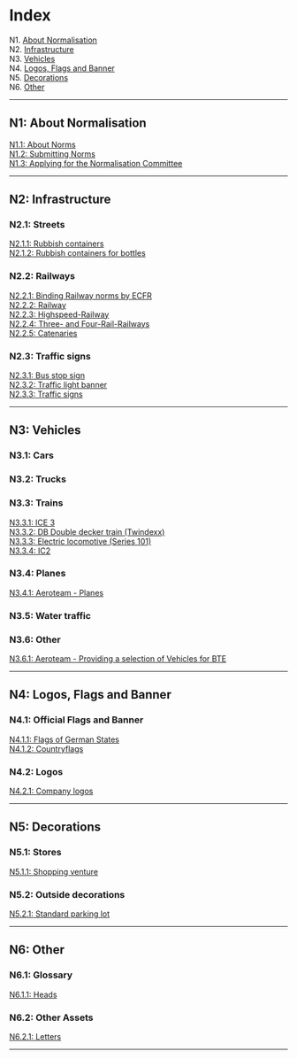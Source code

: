 # Index

N1. [About Normalisation](#n1)  
N2. [Infrastructure](#n2)  
N3. [Vehicles](#n3)  
N4. [Logos, Flags and Banner](#n4)  
N5. [Decorations](#n5)  
N6. [Other](#n6)

***

## N1: About Normalisation

[N1.1: About Norms](/EN/N1/1)  
[N1.2: Submitting Norms](/EN/N1/2)  
[N1.3: Applying for the Normalisation Committee](/EN/N1/3)

***

## N2: Infrastructure
### N2.1: Streets
[N2.1.1: Rubbish containers](/EN/N2/1/1)  
[N2.1.2: Rubbish containers for bottles](/EN/N2/1/2)    
### N2.2: Railways
[N2.2.1: Binding Railway norms by ECFR](/EN/N2/2/1)   
[N2.2.2: Railway](/EN/N2/2/2)    
[N2.2.3: Highspeed-Railway](/EN/N2/2/3)    
[N2.2.4: Three- and Four-Rail-Railways](/EN/N2/2/4)     
[N2.2.5: Catenaries](/EN/N2/2/5)
### N2.3: Traffic signs
[N2.3.1: Bus stop sign](/EN/N2/3/1)  
[N2.3.2: Traffic light banner](/EN/N2/3/2)   
[N2.3.3: Traffic signs](/EN/N2/3/3)

***

## N3: Vehicles
### N3.1: Cars
### N3.2: Trucks
### N3.3: Trains
[N3.3.1: ICE 3](/EN/N3/3/1)  
[N3.3.2: DB Double decker train (Twindexx)](/EN/N3/3/2)  
[N3.3.3: Electric locomotive (Series 101)](/EN/N3/3/3)    
[N3.3.4: IC2 ](/EN/N3/3/4)
### N3.4: Planes
[N3.4.1: Aeroteam - Planes](/EN/N3/4/1)
### N3.5: Water traffic
### N3.6: Other
[N3.6.1: Aeroteam - Providing a selection of Vehicles for BTE](/EN/N3/6/1)

***

## N4: Logos, Flags and Banner
### N4.1: Official Flags and Banner
[N4.1.1: Flags of German States](/EN/N4/1/1)  
[N4.1.2: Countryflags](/EN/N4/1/2)
### N4.2: Logos
[N4.2.1: Company logos](/EN/N4/2/1)

***

## N5: Decorations
### N5.1: Stores
[N5.1.1: Shopping venture](/EN/N5/1/1)
### N5.2: Outside decorations
[N5.2.1: Standard parking lot](/EN/N5/2/1)

***

## N6: Other
### N6.1: Glossary
[N6.1.1: Heads](/EN/N6/1/1)
### N6.2: Other Assets
[N6.2.1: Letters](/EN/N6/2/1)

***
